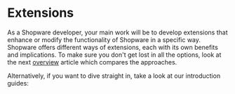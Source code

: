 # Extensions

As a Shopware developer, your main work will be to develop extensions that enhance or modify the functionality of Shopware in a specific way. Shopware offers different ways of extensions, each with its own benefits and implications. To make sure you don't get lost in all the options, look at the next [overview](overview.md) article which compares the approaches.

Alternatively, if you want to dive straight in, take a look at our introduction guides:

<PageRef page="plugins/plugin-base-guide" />

<PageRef page="apps/app-base-guide" />

<PageRef page="themes/theme-base-guide" />
